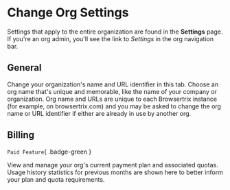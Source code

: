 # Change Org Settings

Settings that apply to the entire organization are found in the **Settings** page. If you're an org admin, you'll see the link to _Settings_ in the org navigation bar.

## General

Change your organization's name and URL identifier in this tab. Choose an org name that's unique and memorable, like the name of your company or organization. Org name and URLs are unique to each Browsertrix instance (for example, on browsertrix.com) and you may be asked to change the org name or URL identifier if either are already in use by another org.

## Billing

`Paid Feature`{ .badge-green }

View and manage your org's current payment plan and associated quotas. Usage history statistics for previous months are shown here to better inform your plan and quota requirements.

<!-- ## Crawl Workflows

Set default suggested settings for all new crawl workflows in this tab. When creating a new workflow, org members will see the form pre-filled with default values. Org members can still change or remove these settings when configuring the workflow. Removing a default setting will revert the setting back to Browsertrix defaults. -->

<!-- ## Limits

This tab lets organization admins set an additional number of allowed overage minutes when the organization's monthly execution minutes quota has been reached. If set, this serves as a hard cap after which all running crawls will be stopped. When set at the default of 0, crawls will be stopped as soon as the monthly quota is reached. -->
